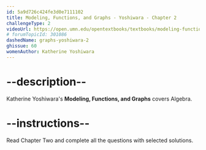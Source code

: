 ```yaml
---
id: 5a9d726c424fe3d0e7111102
title: Modeling, Functions, and Graphs - Yoshiwara - Chapter 2
challengeType: 2
videoUrl: https://open.umn.edu/opentextbooks/textbooks/modeling-functions-and-graphs
# forumTopicId: 301086
dashedName: graphs-yoshiwara-2
ghissue: 60
womenAuthor: Katherine Yoshiwara 
---
```


# --description--

Katherine Yoshiwara's __Modeling, Functions, and Graphs__ covers Algebra.

# --instructions--

Read Chapter Two and complete all the questions with selected solutions.